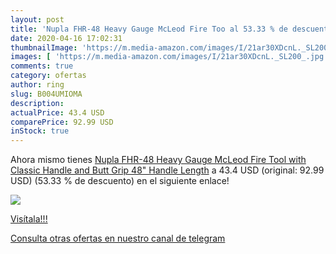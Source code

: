 ```yaml
---
layout: post
title: 'Nupla FHR-48 Heavy Gauge McLeod Fire Too al 53.33 % de descuento'
date: 2020-04-16 17:02:31
thumbnailImage: 'https://m.media-amazon.com/images/I/21ar30XDcnL._SL200_.jpg'
images: [ 'https://m.media-amazon.com/images/I/21ar30XDcnL._SL200_.jpg' ]
comments: true
category: ofertas
author: ring
slug: B004UMIOMA
description:
actualPrice: 43.4 USD
comparePrice: 92.99 USD
inStock: true
---
```


Ahora mismo tienes [Nupla FHR-48 Heavy Gauge McLeod Fire Tool with Classic Handle and Butt Grip  48" Handle Length](https://www.amazon.com/dp/B004UMIOMA/?tag=redken08-20) a 43.4 USD (original: 92.99 USD) (53.33 %  de descuento) en el siguiente enlace!

[![](https://m.media-amazon.com/images/I/21ar30XDcnL._SL200_.jpg)](https://www.amazon.com/dp/B004UMIOMA/?tag=redken08-20)

[Visítala!!!](https://www.amazon.com/dp/B004UMIOMA/?tag=redken08-20)

[Consulta otras ofertas en nuestro canal de telegram](https://t.me/s/ofertas25)
